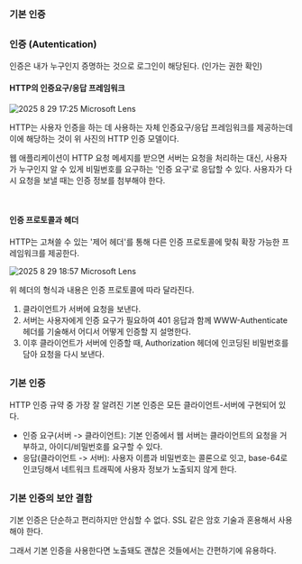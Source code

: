 ### 기본 인증

##

### 인증 (Autentication)
인증은 내가 누구인지 증명하는 것으로 로그인이 해당된다. (인가는 권한 확인)

#### HTTP의 인증요구/응답 프레임워크
![2025  8  29  17:25 Microsoft Lens](https://github.com/user-attachments/assets/96e42bda-65c5-4fa2-ae00-cc27e70400e2)

HTTP는 사용자 인증을 하는 데 사용하는 자체 인증요구/응답 프레임워크를 제공하는데 이에 해당하는 것이 위 사진의 HTTP 인증 모델이다.

웹 애플리케이션이 HTTP 요청 메세지를 받으면 서버는 요청을 처리하는 대신, 사용자가 누구인지 알 수 있게 비밀번호를 요구하는 '인증 요구'로 응답할 수 있다. 사용자가 다시 요청을 보낼 때는 인증 정보를 첨부해야 한다.

<br>

#### 인증 프로토콜과 헤더
HTTP는 고쳐쓸 수 있는 '제어 헤더'를 통해 다른 인증 프로토콜에 맞춰 확장 가능한 프레임워크를 제공한다.

![2025  8  29  18:57 Microsoft Lens](https://github.com/user-attachments/assets/4b6c5ff8-d5f0-4199-b076-661f2c8b5a89)

위 헤더의 형식과 내용은 인증 프로토콜에 따라 달라진다.

1. 클라이언트가 서버에 요청을 보낸다.
2. 서버는 사용자에게 인증 요구가 필요하여 401 응답과 함께 WWW-Authenticate 헤더를 기술해서 어디서 어떻게 인증할 지 설명한다.
3. 이후 클라이언트가 서버에 인증할 때, Authorization 헤더에 인코딩된 비밀번호를 담아 요청을 다시 보낸다.

##

### 기본 인증
HTTP 인증 규약 중 가장 잘 알려진 기본 인증은 모든 클라이언트-서버에 구현되어 있다.

- 인증 요구(서버 -> 클라이언트): 기본 인증에서 웹 서버는 클라이언트의 요청을 거부하고, 아이디/비밀번호를 요구할 수 있다.
- 응답(클라이언트 -> 서버): 사용자 이름과 비밀번호는 콜론으로 잇고, base-64로 인코딩해서 네트워크 트래픽에 사용자 정보가 노출되지 않게 한다.

##

### 기본 인증의 보안 결함
기본 인증은 단순하고 편리하지만 안심할 수 없다. SSL 같은 암호 기술과 혼용해서 사용해야 한다.

그래서 기본 인증을 사용한다면 노출돼도 괜찮은 것들에서는 간편하기에 유용하다.
